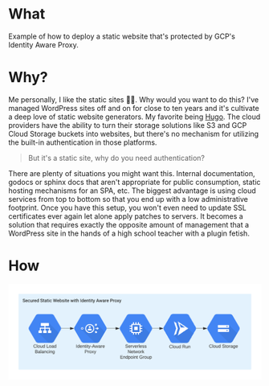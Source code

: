 # What

Example of how to deploy a static website that's protected by GCP's Identity
Aware Proxy.

# Why?

Me personally, I like the static sites 💎🤲. Why would you want to do this?
I've managed WordPress sites off and on for close to ten years and it's
cultivate a deep love of static website generators.  My favorite being
[Hugo](https://gohugo.io/). The cloud providers have the ability to turn their
storage solutions like S3 and GCP Cloud Storage buckets into websites, but
there's no mechanism for utilizing the built-in authentication in those
platforms.

> But it's a static site, why do you need authentication?

There are plenty of situations you might want this. Internal documentation,
godocs or sphinx docs that aren't appropriate for public consumption, static
hosting mechanisms for an SPA, etc. The biggest advantage is using cloud
services from top to bottom so that you end up with a low administrative
footprint. Once you have this setup, you won't even need to update SSL
certificates ever again let alone apply patches to servers. It becomes a
solution that requires exactly the opposite amount of management that a
WordPress site in the hands of a high school teacher with a plugin fetish.

# How

![Architecture Diagram](https://raw.githubusercontent.com/NicBuihner/gcp-secure-static-site/main/docs/res/GCPSecureStaticSite.png)
